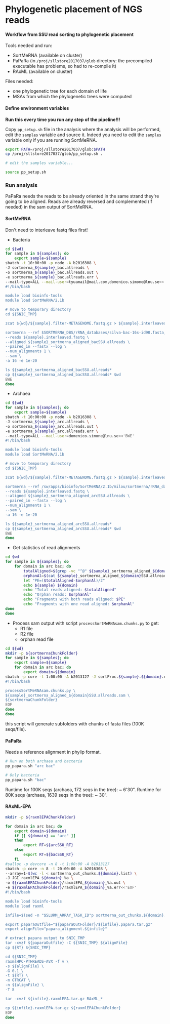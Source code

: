 # Phylogenetic placement of NGS reads

#### Workflow from SSU read sorting to phylogenetic placement

Tools needed and run:
- SortMeRNA (available on cluster)
- PaPaRa (in `/proj/sllstore2017037/glob` directory: the precompiled executable has problems, so had to re-compile it)
- RAxML (available on cluster)

Files needed:
- one phylogenetic tree for each domain of life
- MSAs from which the phylogenetic trees were computed

#### Define environment variables

**Run this every time you run any step of the pipeline!!!**

Copy `pp_setup.sh` file in the analysis where the analysis will be performed, edit the `samples` variable and source it.
Indeed you need to edit the `samples` variable only if you are running SortMeRNA.

```bash
export PATH=/proj/sllstore2017037/glob:$PATH
cp /proj/sllstore2017037/glob/pp_setup.sh .

# edit the samples variable...

source pp_setup.sh
```

### Run analysis

PaPaRa needs the reads to be already oriented in the same strand they're going to be aligned. Reads are already reversed and complemented (if needed) in the sam output of SortMeRNA.

#### SortMeRNA

Don't need to interleave fastq files first!

- Bacteria

```bash
cd ${wd}
for sample in ${samples}; do
    export sample=${sample}
sbatch -t 10:00:00 -p node -A b2016308 \
-J sortmerna_${sample}_bac.allreads \
-o sortmerna_${sample}_bac.allreads.out \
-e sortmerna_${sample}_bac.allreads.err \
--mail-type=ALL --mail-user=tyuamail@mail.com,domenico.simone@lnu.se<<'BWE'
#!/bin/bash

module load bioinfo-tools
module load SortMeRNA/2.1b

# move to temporary directory
cd ${SNIC_TMP}

zcat ${wd}/${sample}.filter-METAGENOME.fastq.gz > ${sample}.interleaved.fastq

sortmerna --ref $SORTMERNA_DBS/rRNA_databases/silva-bac-16s-id90.fasta,$SORTMERNA_DBS/index/silva-bac-16s-id90 \
--reads ${sample}.interleaved.fastq \
--aligned ${sample}_sortmerna_aligned_bacSSU.allreads \
--paired_in --fastx --log \
--num_alignments 1 \
--sam \
-a 16 -e 1e-20

ls ${sample}_sortmerna_aligned_bacSSU.allreads*
cp ${sample}_sortmerna_aligned_bacSSU.allreads* $wd
BWE
done
```

- Archaea

```bash
cd ${wd}
for sample in ${samples}; do
    export sample=${sample}
sbatch -t 10:00:00 -p node -A b2016308 \
-J sortmerna_${sample}_arc.allreads \
-o sortmerna_${sample}_arc.allreads.out \
-e sortmerna_${sample}_arc.allreads.err \
--mail-type=ALL --mail-user=domenico.simone@lnu.se<<'BWE'
#!/bin/bash

module load bioinfo-tools
module load SortMeRNA/2.1b

# move to temporary directory
cd ${SNIC_TMP}

zcat ${wd}/${sample}.filter-METAGENOME.fastq.gz > ${sample}.interleaved.fastq

sortmerna --ref /sw/apps/bioinfo/SortMeRNA/2.1b/milou/sortmerna/rRNA_databases/silva-arc-16s-id95.fasta,/sw/apps/bioinfo/SortMeRNA/2.1b/milou/sortmerna/index/silva-arc-16s-id95 \
--reads ${sample}.interleaved.fastq \
--aligned ${sample}_sortmerna_aligned_arcSSU.allreads \
--paired_in --fastx --log \
--num_alignments 1 \
--sam \
-a 16 -e 1e-20

ls ${sample}_sortmerna_aligned_arcSSU.allreads*
cp ${sample}_sortmerna_aligned_arcSSU.allreads* $wd
BWE
done
```

- Get statistics of read alignments

```bash
cd $wd
for sample in ${samples}; do
    for domain in arc bac; do
        totalAligned=$(grep -vc "^@" ${sample}_sortmerna_aligned_${domain}SSU.allreads.sam)
        orphanAl=$(cat ${sample}_sortmerna_aligned_${domain}SSU.allreads.sam | awk '{count[$1]++}END{ for (j in count) print j, count[j] }' | awk '$2!=2{print $0}' | wc -l)
        let "PE=($totalAligned-$orphanAl)/2"
        echo ${sample} ${domain}
        echo "Total reads aligned: $totalAligned"
        echo "Orphan reads: $orphanAl"
        echo "Fragments with both reads aligned: $PE"
        echo "Fragments with one read aligned: $orphanAl"
done
done
```

- Process sam output with script `processSortMeRNAsam.chunks.py` to get:
    - R1 file
    - R2 file
    - orphan read file

```bash
cd ${wd}
mkdir -p ${sortmernaChunkFolder}
for sample in ${samples}; do
    export sample=${sample}
    for domain in arc bac; do
        export domain=${domain}
sbatch -p core -t 1:00:00 -A b2013127 -J sortProc.${sample}.${domain}.chunks -o sortProc.${sample}.${domain}.chunks.out -e sortProc.${sample}.${domain}.chunks.err --mail-type=ALL --mail-user=domenico.simone@lnu.se<<'EOF'
#!/bin/bash

processSortMeRNAsam.chunks.py \
${sample}_sortmerna_aligned_${domain}SSU.allreads.sam \
${sortmernaChunkFolder}
EOF
done
done
```

this script will generate subfolders with chunks of fasta files (100K seqs/file).

#### PaPaRa

Needs a reference alignment in phylip format.

```bash
# Run on both archaea and bacteria
pp_papara.sh "arc bac" 

# Only bacteria
pp_papara.sh "bac" 
```



Runtime for 100K seqs (archaea, 172 seqs in the tree): ~ 6'30".
Runtime for 80K seqs (archaea, 1639 seqs in the tree): ~ 30'.

#### RAxML-EPA

```bash
mkdir -p ${raxmlEPAChunkFolder}

for domain in arc bac; do
    export domain=${domain}
    if [[ ${domain} == "arc" ]]
    then
        export RT=${arcSSU_RT}
    else
        export RT=${bacSSU_RT}
    fi
#salloc -p devcore -n 8 -t 1:00:00 -A b2013127
sbatch -p core -n 8 -t 20:00:00 -A b2016308 \
--array=1-$(wc -l < sortmerna_out_chunks.${domain}.list) \
-J JGI_raxmlEPA_${domain}_%a \
-o ${raxmlEPAChunkFolder}/raxmlEPA_${domain}_%a.out \
-e ${raxmlEPAChunkFolder}/raxmlEPA_${domain}_%a.err<<'EOF'
#!/bin/bash

module load bioinfo-tools
module load raxml

infile=$(sed -n "$SLURM_ARRAY_TASK_ID"p sortmerna_out_chunks.${domain}.list)

export paparaOutfile="${paparaOutFolder}/${infile}.papara.tar.gz"
export alignFile="papara_alignment.${infile}"

# extract papara output to SNIC_TMP
tar -xvzf ${paparaOutfile} -C ${SNIC_TMP} ${alignFile}
cp ${RT} ${SNIC_TMP}

cd ${SNIC_TMP}
raxmlHPC-PTHREADS-AVX -f v \
-s ${alignFile} \
-G 0.1 \
-t ${RT} \
-m GTRCAT \
-n ${alignFile} \
-T 8

tar -cvzf ${infile}.raxmlEPA.tar.gz RAxML_*

cp ${infile}.raxmlEPA.tar.gz ${raxmlEPAChunkFolder}
EOF
done
```
